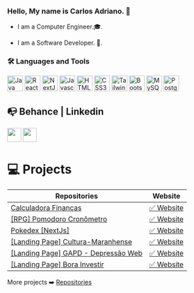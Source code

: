 ### Hello, My name is Carlos Adriano. 👋

 - I am a Computer Engineer.🎓.

 - I am a Software Developer. 🤖.

### 🛠 Languages and Tools 
<p align="left">
                               <a href="https://www.oracle.com/java/" target="_blank" rel="noreferrer"><img src="https://raw.githubusercontent.com/danielcranney/readme-generator/main/public/icons/skills/java-colored.svg" width="36" height="36" alt="Java" /></a>
                                 <a href="https://reactjs.org/" target="_blank" rel="noreferrer"><img src="https://raw.githubusercontent.com/danielcranney/readme-generator/main/public/icons/skills/react-colored.svg" width="36" height="36" alt="React" /></a>
                                <a href="https://nextjs.org/docs" target="_blank" rel="noreferrer"><img src="https://raw.githubusercontent.com/danielcranney/readme-generator/main/public/icons/skills/nextjs-colored.svg" width="36" height="36" alt="NextJs" /></a>
                                <a href="https://developer.mozilla.org/en-US/docs/Web/JavaScript" target="_blank" rel="noreferrer"><img src="https://raw.githubusercontent.com/danielcranney/readme-generator/main/public/icons/skills/javascript-colored.svg" width="36" height="36" alt="Javascript" /></a>
                                <a href="https://developer.mozilla.org/en-US/docs/Glossary/HTML5" target="_blank" rel="noreferrer"><img src="https://raw.githubusercontent.com/danielcranney/readme-generator/main/public/icons/skills/html5-colored.svg" width="36" height="36" alt="HTML5" /></a>
                                <a href="https://www.w3.org/TR/CSS/#css" target="_blank" rel="noreferrer"><img src="https://raw.githubusercontent.com/danielcranney/readme-generator/main/public/icons/skills/css3-colored.svg" width="36" height="36" alt="CSS3" /></a>
                                <a href="https://tailwindcss.com/" target="_blank" rel="noreferrer"><img src="https://raw.githubusercontent.com/danielcranney/readme-generator/main/public/icons/skills/tailwindcss-colored.svg" width="36" height="36" alt="TailwindCSS" /></a>
                                <a href="https://getbootstrap.com/" target="_blank" rel="noreferrer"><img src="https://raw.githubusercontent.com/danielcranney/readme-generator/main/public/icons/skills/bootstrap-colored.svg" width="36" height="36" alt="Bootstrap" /></a>
                                <a href="https://www.mysql.com/" target="_blank" rel="noreferrer"><img src="https://raw.githubusercontent.com/danielcranney/readme-generator/main/public/icons/skills/mysql-colored.svg" width="36" height="36" alt="MySQL" /></a>
                                <a href="https://www.postgresql.org/" target="_blank" rel="noreferrer"><img src="https://raw.githubusercontent.com/danielcranney/readme-generator/main/public/icons/skills/postgresql-colored.svg" width="36" height="36" alt="PostgreSQL" /></a>
</p>

## :mailbox_with_no_mail: Behance | Linkedin 


<p align="left"> <a href="https://www.behance.net/carlosadrianoss" target="_blank" rel="noreferrer"><img src="https://raw.githubusercontent.com/danielcranney/readme-generator/main/public/icons/socials/behance.svg" width="32" height="32" /></a> <a href="https://www.linkedin.com/in/carlosadrianoss" target="_blank" rel="noreferrer"><img src="https://raw.githubusercontent.com/danielcranney/readme-generator/main/public/icons/socials/linkedin.svg" width="32" height="32" /></a></p>

# :computer: Projects 

| Repositories           | Website       |
| -------------      |:-------------:|
| [Calculadora Finanças](https://github.com/Puidor/puidores-finances)              | [✅ Website](https://puidores-finances.netlify.app/) |
| [[RPG] Pomodoro Cronômetro](https://github.com/Puidor/rpg-pomodoro)                   | [✅ Website](https://puidores-rpg-pomodoro.netlify.app/) |
| [Pokedex [NextJs]](https://github.com/Puidor/puidores-next-pokedex)   | [✅ Website](https://puidores-pokedex.netlify.app/) |
| [[Landing Page] Cultura-Maranhense](https://github.com/Puidor/culturamaranhense-acessivel)          | [✅ Website](https://cultura-ma-acessivel.netlify.app/) |
| [[Landing Page] GAPD - Depressão Web](https://github.com/Puidor/depressao-web)                      | [✅ Website](https://gapd-depressao-web.netlify.app/) |
| [[Landing Page] Bora Investir](https://github.com/NeiltonSeguins/bora-investir)                     | [✅ Website](https://bora-investir.vercel.app/) |


More projects :arrow_right: [Repositories](https://github.com/Puidor?tab=repositories)





